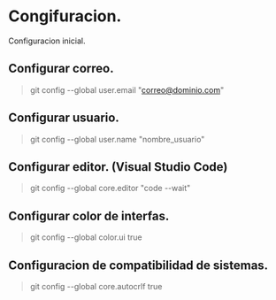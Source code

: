 # Congifuracion.

Configuracion inicial.

## Configurar correo.

> git config --global user.email "correo@dominio.com" 

## Configurar usuario.

> git config --global user.name "nombre_usuario"

## Configurar editor. (Visual Studio Code)

> git config --global core.editor "code --wait"

## Configurar color de interfas.

> git config --global color.ui true

## Configuracion de compatibilidad de sistemas.

> git config --global core.autocrlf true


